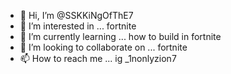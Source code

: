 - 👋 Hi, I’m @SSKKiNgOfThE7
- 👀 I’m interested in ... fortnite
- 🌱 I’m currently learning ... how to build in fortnite
- 💞️ I’m looking to collaborate on ... fortnite 
- 📫 How to reach me ... ig _1nonlyzion7

<!---
SSKKiNgOfThE7/SSKKiNgOfThE7 is a ✨ special ✨ repository because its `README.md` (this file) appears on your GitHub profile.
You can click the Preview link to take a look at your changes.
--->
